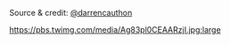 Source & credit: [@darrencauthon](http://twitter.com/#!/darrencauthon/status/148398500386836480/photo/1)

https://pbs.twimg.com/media/Ag83pl0CEAARzjI.jpg:large